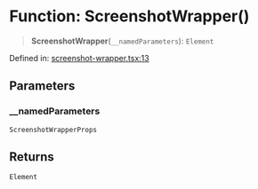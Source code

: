 # Function: ScreenshotWrapper()

> **ScreenshotWrapper**(`__namedParameters`): `Element`

Defined in: [screenshot-wrapper.tsx:13](https://github.com/GeoDaCenter/openassistant/blob/2a93b5036fdb3a9355cf5403bdecfb2525f1d8b3/packages/ui/src/components/screenshot-wrapper.tsx#L13)

## Parameters

### \_\_namedParameters

`ScreenshotWrapperProps`

## Returns

`Element`
